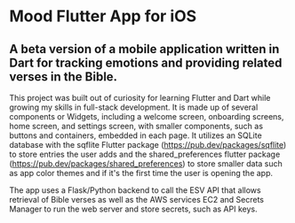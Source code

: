 # Mood Flutter App for iOS

## A beta version of a mobile application written in Dart for tracking emotions and providing related verses in the Bible.


This project was built out of curiosity for learning Flutter and Dart while growing my skills in full-stack development. It is made up of several components or Widgets, including a welcome screen, onboarding screens, home screen, and settings screen, with smaller components, such as buttons and containers, embedded in each page. It utilizes an SQLite database with the sqflite Flutter package (https://pub.dev/packages/sqflite) to store entries the user adds and the shared_preferences flutter package (https://pub.dev/packages/shared_preferences) to store smaller data such as app color themes and if it's the first time the user is opening the app. 

The app uses a Flask/Python backend to call the ESV API that allows retrieval of Bible verses as well as the AWS services EC2 and Secrets Manager to run the web server and store secrets, such as API keys. 

